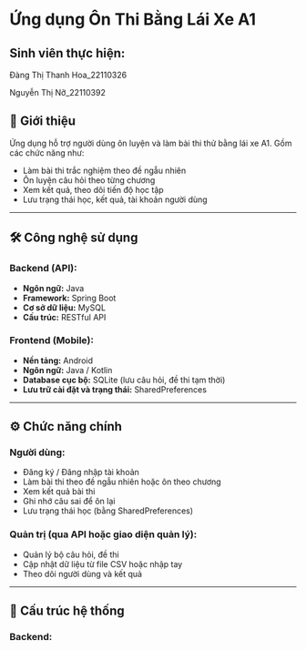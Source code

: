 # Ứng dụng Ôn Thi Bằng Lái Xe A1
## Sinh viên thực hiện:

Đàng Thị Thanh Hoa_22110326

Nguyễn Thị Nỡ_22110392

## 📱 Giới thiệu
Ứng dụng hỗ trợ người dùng ôn luyện và làm bài thi thử bằng lái xe A1. Gồm các chức năng như:
- Làm bài thi trắc nghiệm theo đề ngẫu nhiên
- Ôn luyện câu hỏi theo từng chương
- Xem kết quả, theo dõi tiến độ học tập
- Lưu trạng thái học, kết quả, tài khoản người dùng

---

## 🛠️ Công nghệ sử dụng

### Backend (API):
- **Ngôn ngữ:** Java
- **Framework:** Spring Boot
- **Cơ sở dữ liệu:** MySQL
- **Cấu trúc:** RESTful API

### Frontend (Mobile):
- **Nền tảng:** Android
- **Ngôn ngữ:** Java / Kotlin
- **Database cục bộ:** SQLite (lưu câu hỏi, đề thi tạm thời)
- **Lưu trữ cài đặt và trạng thái:** SharedPreferences

---

## ⚙️ Chức năng chính

### Người dùng:
- Đăng ký / Đăng nhập tài khoản
- Làm bài thi theo đề ngẫu nhiên hoặc ôn theo chương
- Xem kết quả bài thi
- Ghi nhớ câu sai để ôn lại
- Lưu trạng thái học (bằng SharedPreferences)

### Quản trị (qua API hoặc giao diện quản lý):
- Quản lý bộ câu hỏi, đề thi
- Cập nhật dữ liệu từ file CSV hoặc nhập tay
- Theo dõi người dùng và kết quả

---

## 🧩 Cấu trúc hệ thống

### Backend:
